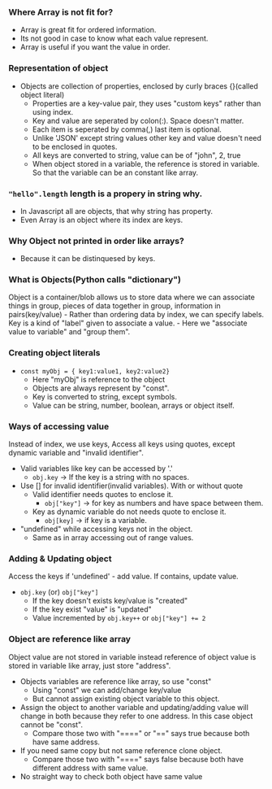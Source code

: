 ### Where Array is not fit for?
- Array is great fit for ordered information.
- Its not good in case to know what each value represent.
- Array is useful if you want the value in order.

### Representation of object
- Objects are collection of properties, enclosed by curly braces {}(called object literal)
    - Properties are a key-value pair, they uses "custom keys" rather than using index.
    - Key and value are seperated by colon(:). Space doesn't matter.
    - Each item is seperated by comma(,) last item is optional.
    - Unlike 'JSON' except string values other key and value doesn't need to be enclosed in quotes.
    - All keys are converted to string, value can be of "john", 2, true
    - When object stored in a variable, the reference is stored in variable. So that the variable can be an constant like array.

### `"hello".length` length is a propery in string why.
- In Javascript all are objects, that why string has property.
- Even Array is an object where its index are keys.

### Why Object not printed in order like arrays?
- Because it can be distinquesed by keys.

### What is Objects(Python calls "dictionary")
Object is a container/blob allows us to store data where we can associate things in group, pieces of data together in group, information in pairs(key/value)
    - Rather than ordering data by index, we can specify labels. Key is a kind of "label" given to associate a value.
    - Here we "associate value to variable" and "group them".

### Creating object literals
- `const myObj = { key1:value1, key2:value2}`
    - Here "myObj" is reference to the object
    - Objects are always represent by "const".
    - Key is converted to string, except symbols.
    - Value can be string, number, boolean, arrays or object itself.

### Ways of accessing value
Instead of index, we use keys, Access all keys using quotes, except dynamic variable and "invalid identifier".
- Valid variables like key can be accessed by '.'
    - `obj.key` -> If the key is a string with no spaces.
- Use [] for invalid identifier(invalid variables). With or without quote
    - Valid identifier needs quotes to enclose it.
        - `obj["key"]` -> for key as numbers and have space between them.
    - Key as dynamic variable do not needs quote to enclose it.
        - `obj[key]` -> if key is a variable.
- "undefined" while accessing keys not in the object.
    - Same as in array accessing out of range values.
### Adding & Updating object
Access the keys if 'undefined' - add value. If contains, update value.
- `obj.key` (or) `obj["key"]`
    - If the key doesn't exists key/value is "created"
    - If the key exist "value" is "updated"
    - Value incremented by `obj.key++` or `obj["key"] += 2`
    
### Object are reference like array
Object value are not stored in variable instead reference of object value is stored in variable like array, just store "address".
- Objects variables are reference like array, so use "const"
    - Using "const" we can add/change key/value
    - But cannot assign existing object variable to this object.
- Assign the object to another variable and updating/adding value will change in both because they refer to one address. In this case object cannot be "const".
    - Compare those two with "====" or "==" says true because both have same address.
- If you need same copy but not same reference clone object.
    - Compare those two with "====" says false because both have different address with same value.
- No straight way to check both object have same value
